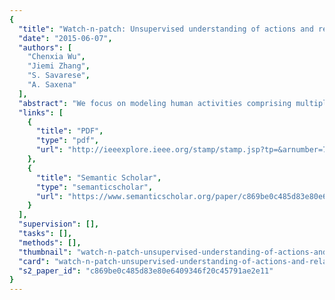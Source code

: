 ```yaml
---
{
  "title": "Watch-n-patch: Unsupervised understanding of actions and relations",
  "date": "2015-06-07",
  "authors": [
    "Chenxia Wu",
    "Jiemi Zhang",
    "S. Savarese",
    "A. Saxena"
  ],
  "abstract": "We focus on modeling human activities comprising multiple actions in a completely unsupervised setting. Our model learns the high-level action co-occurrence and temporal relations between the actions in the activity video. We consider the video as a sequence of short-term action clips, called action-words, and an activity is about a set of action-topics indicating which actions are present in the video. Then we propose a new probabilistic model relating the action-words and the action-topics. It allows us to model long-range action relations that commonly exist in the complex activity, which is challenging to capture in the previous works. We apply our model to unsupervised action segmentation and recognition, and also to a novel application that detects forgotten actions, which we call action patching. For evaluation, we also contribute a new challenging RGB-D activity video dataset recorded by the new Kinect v2, which contains several human daily activities as compositions of multiple actions interacted with different objects. The extensive experiments show the effectiveness of our model.",
  "links": [
    {
      "title": "PDF",
      "type": "pdf",
      "url": "http://ieeexplore.ieee.org/stamp/stamp.jsp?tp=&arnumber=7299065"
    },
    {
      "title": "Semantic Scholar",
      "type": "semanticscholar",
      "url": "https://www.semanticscholar.org/paper/c869be0c485d83e80e6409346f20c45791ae2e11"
    }
  ],
  "supervision": [],
  "tasks": [],
  "methods": [],
  "thumbnail": "watch-n-patch-unsupervised-understanding-of-actions-and-relations-thumb.jpg",
  "card": "watch-n-patch-unsupervised-understanding-of-actions-and-relations-card.jpg",
  "s2_paper_id": "c869be0c485d83e80e6409346f20c45791ae2e11"
}
---
```


